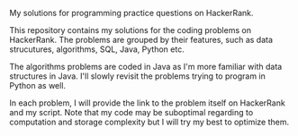 My solutions for programming practice questions on HackerRank.

This repository contains my solutions for the coding problems on HackerRank. The problems are grouped by their features, such as data strucutures, algorithms, SQL, Java, Python etc.

The algorithms problems are coded in Java as I'm more familiar with data structures in Java. I'll slowly revisit the problems trying to program in Python as well.

In each problem, I will provide the link to the problem itself on HackerRank and my script. Note that my code may be suboptimal regarding to computation and storage complexity but I will try my best to optimize them.
